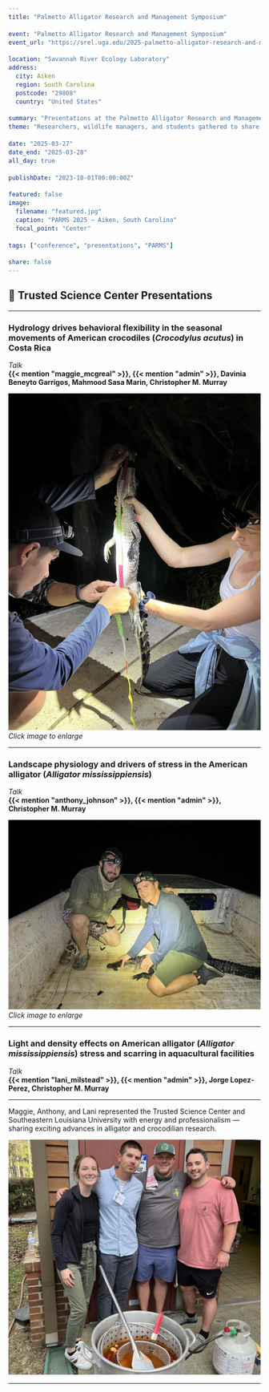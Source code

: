 ```yaml
---
title: "Palmetto Alligator Research and Management Symposium"

event: "Palmetto Alligator Research and Management Symposium"
event_url: "https://srel.uga.edu/2025-palmetto-alligator-research-and-management-symposium-held-at-srel-conference-center/"

location: "Savannah River Ecology Laboratory"
address:
  city: Aiken
  region: South Carolina
  postcode: "29808"
  country: "United States"

summary: "Presentations at the Palmetto Alligator Research and Management Symposium"
theme: "Researchers, wildlife managers, and students gathered to share current work in alligator and crocodilian research."

date: "2025-03-27"
date_end: "2025-03-28"
all_day: true

publishDate: "2023-10-01T00:00:00Z"

featured: false
image:
  filename: "featured.jpg"
  caption: "PARMS 2025 — Aiken, South Carolina"
  focal_point: "Center"

tags: ["conference", "presentations", "PARMS"]

share: false
---
```


## 🐊 Trusted Science Center Presentations

---

### **Hydrology drives behavioral flexibility in the seasonal movements of American crocodiles (*Crocodylus acutus*) in Costa Rica**  
*Talk*  
**{{< mention "maggie_mcgreal" >}}, {{< mention "admin" >}}, Davinia Beneyto Garrigos, Mahmood Sasa Marin, Christopher M. Murray**

[![Maggie presenting on crocodile movements](maggie_parms.jpg "Maggie helping Anthony with his research")](maggie_parms.jpg)  
*Click image to enlarge*

---

### **Landscape physiology and drivers of stress in the American alligator (*Alligator mississippiensis*)**  
*Talk*  
**{{< mention "anthony_johnson" >}}, {{< mention "admin" >}}, Christopher M. Murray**

[![Anthony presenting on alligator physiology](anthony_parms.jpg "Anthony holding one of his sampled individuals")](anthony_parms.jpg)  
*Click image to enlarge*

---

### **Light and density effects on American alligator (*Alligator mississippiensis*) stress and scarring in aquacultural facilities**  
*Talk*  
**{{< mention "lani_milstead" >}}, {{< mention "admin" >}}, Jorge Lopez-Perez, Christopher M. Murray**

---

Maggie, Anthony, and Lani represented the Trusted Science Center and Southeastern Louisiana University with energy and professionalism — sharing exciting advances in alligator and crocodilian research.

![Louisiana Crawfish Boil by the Murray Lab for the Conference](crawfish.jpg "Louisiana Crawfish Boil hosted by the Murray Lab during the Symposium")

---